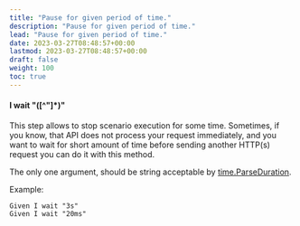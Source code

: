```yaml
---
title: "Pause for given period of time."
description: "Pause for given period of time."
lead: "Pause for given period of time."
date: 2023-03-27T08:48:57+00:00
lastmod: 2023-03-27T08:48:57+00:00
draft: false
weight: 100
toc: true
---
```


#### I wait "([^"]*)"
This step allows to stop scenario execution for some time. Sometimes, if you know, that API does not process your request immediately, and you want to wait for short amount of time before sending another HTTP(s) request you can do it with this method.

The only one argument, should be string acceptable by [time.ParseDuration](https://pkg.go.dev/time#ParseDuration).

Example:

```gherkin
Given I wait "3s"
Given I wait "20ms"
```